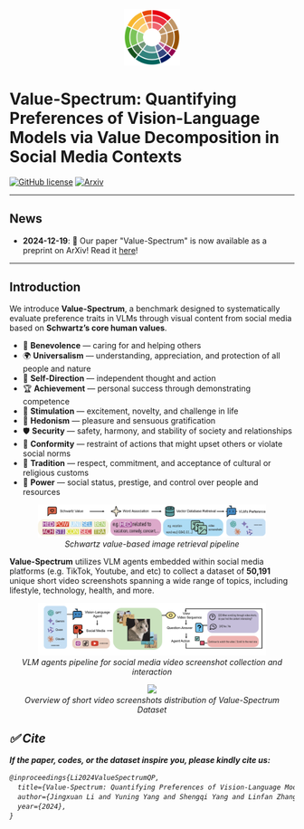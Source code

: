 
<a name="readme-top"></a>

<div align="center">
<img src="https://github.com/Jeremyyny/Value-Spectrum/blob/main/assets/LOGO_SPEC.png" alt="Value-Spectrum Logo" width="100">
</div>


# Value-Spectrum: Quantifying Preferences of Vision-Language Models via Value Decomposition in Social Media Contexts

<!--- BADGES: START --->
[![GitHub license](https://img.shields.io/badge/License-MIT-green.svg?logo=github)](https://lbesson.mit-license.org/)
[![Arxiv](https://img.shields.io/badge/arXiv-2411.11479-B31B1B.svg?logo=arxiv)](https://arxiv.org/abs/2411.11479)
<!--- BADGES: END --->

---

## News

- **2024-12-19**: 📄 Our paper "Value-Spectrum" is now available as a preprint on ArXiv! Read it [here](https://arxiv.org/pdf/2411.11479)!

---

## Introduction

 We introduce **Value-Spectrum**, a benchmark designed to systematically evaluate preference traits in VLMs through visual content from social media based on **Schwartz’s core human values**.

- 🤝 **Benevolence** — caring for and helping others  
- 🌍 **Universalism** — understanding, appreciation, and protection of all people and nature  
- 🧭 **Self-Direction** — independent thought and action  
- 🏆 **Achievement** — personal success through demonstrating competence  
- 🎢 **Stimulation** — excitement, novelty, and challenge in life  
- 🍰 **Hedonism** — pleasure and sensuous gratification  
- 🛡️ **Security** — safety, harmony, and stability of society and relationships  
- 📏 **Conformity** — restraint of actions that might upset others or violate social norms  
- 🧧 **Tradition** — respect, commitment, and acceptance of cultural or religious customs  
- 👑 **Power** — social status, prestige, and control over people and resources  

<p align="center">
    <img src="assets/models/value_pipeline.png" width="80%"> <br>
    <em>Schwartz value-based image retrieval pipeline</em>
</p>
 
**Value-Spectrum** utilizes VLM agents embedded within social media platforms (e.g. TikTok, Youtube, and etc) to collect a dataset of **50,191** unique short video screenshots spanning a wide range of topics, including lifestyle, technology, health, and more.

<p align="center">
    <img src="assets/models/agent_pipeline.png" width="80%"> <br>
    <em>VLM agents pipeline for social media video screenshot collection and interaction</em>
</p>


<p align="center">
    <img src="assets/models/dataset.png" width="80%"> <br>
    <em>Overview of short video screenshots distribution of Value-Spectrum Dataset<em>
</p>

## :white_check_mark: Cite

**If the paper, codes, or the dataset inspire you, please kindly cite us:**

```latex
@inproceedings{Li2024ValueSpectrumQP,
  title={Value-Spectrum: Quantifying Preferences of Vision-Language Models via Value Decomposition in Social Media Contexts},
  author={Jingxuan Li and Yuning Yang and Shengqi Yang and Linfan Zhang and Ying Nian Wu},
  year={2024},
}
